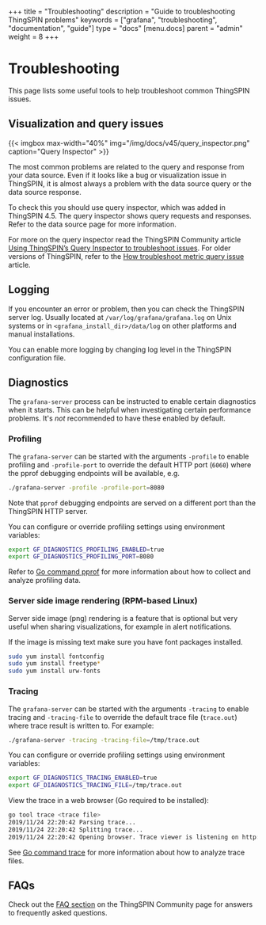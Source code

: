 +++
title = "Troubleshooting"
description = "Guide to troubleshooting ThingSPIN problems"
keywords = ["grafana", "troubleshooting", "documentation", "guide"]
type = "docs"
[menu.docs]
parent = "admin"
weight = 8
+++


# Troubleshooting

This page lists some useful tools to help troubleshoot common ThingSPIN issues.

## Visualization and query issues

{{< imgbox max-width="40%" img="/img/docs/v45/query_inspector.png" caption="Query Inspector" >}}

The most common problems are related to the query and response from your data source. Even if it looks
like a bug or visualization issue in ThingSPIN, it is almost always a problem with the data source query or
the data source response.

To check this you should use query inspector, which was added in ThingSPIN 4.5. The query inspector shows query requests and responses. Refer to the data source page for more information.

For more on the query inspector read the ThingSPIN Community article [Using ThingSPIN’s Query Inspector to troubleshoot issues](https://community.grafana.com/t/using-grafanas-query-inspector-to-troubleshoot-issues/2630). For older versions of ThingSPIN, refer to the [How troubleshoot metric query issue](https://community.grafana.com/t/how-to-troubleshoot-metric-query-issues/50/2) article.

## Logging

If you encounter an error or problem, then you can check the ThingSPIN server log. Usually located at `/var/log/grafana/grafana.log` on Unix systems or in `<grafana_install_dir>/data/log` on other platforms and manual installations.

You can enable more logging by changing log level in the ThingSPIN configuration file.

## Diagnostics

The `grafana-server` process can be instructed to enable certain diagnostics when it starts. This can be helpful
when investigating certain performance problems. It's *not* recommended to have these enabled by default.

### Profiling

The `grafana-server` can be started with the arguments `-profile` to enable profiling and  `-profile-port` to override
the default HTTP port (`6060`) where the pprof debugging endpoints will be available, e.g.

```bash
./grafana-server -profile -profile-port=8080
```

Note that `pprof` debugging endpoints are served on a different port than the ThingSPIN HTTP server.

You can configure or override profiling settings using environment variables:

```bash
export GF_DIAGNOSTICS_PROFILING_ENABLED=true
export GF_DIAGNOSTICS_PROFILING_PORT=8080
```

Refer to [Go command pprof](https://golang.org/cmd/pprof/) for more information about how to collect and analyze profiling data.

### Server side image rendering (RPM-based Linux)

Server side image (png) rendering is a feature that is optional but very useful when sharing visualizations, for example in alert notifications.

If the image is missing text make sure you have font packages installed.

```bash
sudo yum install fontconfig
sudo yum install freetype*
sudo yum install urw-fonts
```

### Tracing

The `grafana-server` can be started with the arguments `-tracing` to enable tracing and `-tracing-file` to override the default trace file (`trace.out`) where trace result is written to. For example:

```bash
./grafana-server -tracing -tracing-file=/tmp/trace.out
```

You can configure or override profiling settings using environment variables:

```bash
export GF_DIAGNOSTICS_TRACING_ENABLED=true
export GF_DIAGNOSTICS_TRACING_FILE=/tmp/trace.out
```

View the trace in a web browser (Go required to be installed):

```bash
go tool trace <trace file>
2019/11/24 22:20:42 Parsing trace...
2019/11/24 22:20:42 Splitting trace...
2019/11/24 22:20:42 Opening browser. Trace viewer is listening on http://127.0.0.1:39735
```

See [Go command trace](https://golang.org/cmd/trace/) for more information about how to analyze trace files.

## FAQs

Check out the [FAQ section](https://community.grafana.com/c/howto/faq) on the ThingSPIN Community page for answers to frequently
asked questions.
